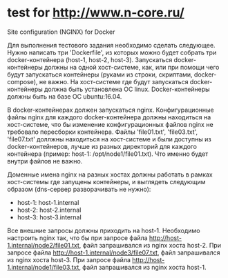 # test for http://www.n-core.ru/
Site configuration (NGINX) for Docker

Для выполнения тестового задания необходимо сделать следующее.
Нужно написать три 'Dockerfile', из которых можно будет собрать три docker-контейнера (host-1, host-2, host-3).
Запускаться docker-контейнеры должны на одной хост-системе, как, 
или при помощи чего будут запускаться контейнеры (руками из строки, скриптами, docker-compose), не важно.
На хост-системе где будут запускаться docker-контейнеры должна быть установлена ОС linux.
Docker-контейнеры должны быть на базе ОС ubuntu:16.04.

В docker-контейнерах должен запускаться nginx. 
Конфигурационные файлы nginx для каждого docker-контейнера должны находиться на хост-системе, 
что бы изменение конфигурационных файлов nginx не требовало пересборки контейнера.
Файлы 'file01.txt', 'file03.txt', 'file07.txt' доллжны находиться на хост-системе и были доступны из docker-контейнеров, 
лучше из разных директорий для каждого контейнера (пример: host-1: /opt/node1/file01.txt).
Что именно будет внутри файлов не важно.

Доменные имена nginx на разных хостах должны работать в рамках хост-системы где запущены контейнеры, 
и выглядеть следующим образом (dns-сервер разворачивать не нужно):
- host-1: host-1.internal
- host-2: host-2.internal
- host-3: host-3.internal

Все внешние запросы должны приходить на host-1.
Необходимо настроить nginx так, что бы при запросе файла http://host-1.internal/node2/file01.txt, 
файл запрашивался из nginx хоста host-2.
При запросе файла http://host-1.internal/node3/file07.txt, 
файл запрашивался из nginx хоста host-3.
При запросе файла http://host-1.internal/node1/file03.txt,
файл запрашивался из nginx хоста host-1.
